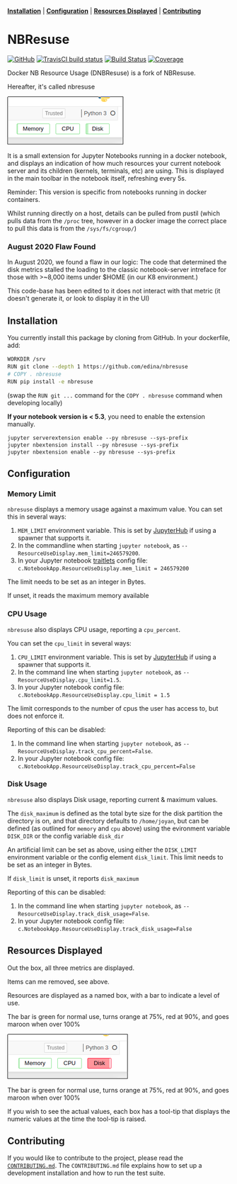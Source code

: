 **[Installation](#installation)** |
**[Configuration](#configuration)** |
**[Resources Displayed](#resources-displayed)** |
**[Contributing](#contributing)**

# NBResuse

[![GitHub](https://img.shields.io/badge/issue_tracking-github-blue?logo=github)](https://github.com/edina/nbresuse/issues)
[![TravisCI build status](https://img.shields.io/travis/jupyter/nbviewer/master?logo=travis)](https://travis-ci.org/edina/nbresuse)
[![Build Status](https://dev.azure.com/tpaine154/jupyter/_apis/build/status/timkpaine.nbresuse?branchName=master)](https://dev.azure.com/tpaine154/jupyter/_build/latest?definitionId=17&branchName=master)
[![Coverage](https://img.shields.io/azure-devops/coverage/tpaine154/jupyter/17)](https://dev.azure.com/tpaine154/jupyter/_build?definitionId=17&_a=summary)

Docker NB Resource Usage (DNBResuse) is a fork of NBResuse.

Hereafter, it's called nbresuse

![Screenshot with three limits showing](standard-metrics-screenshot.png)

It is a small extension for Jupyter Notebooks running in a docker notebook, and
displays an indication of how much resources your current notebook server and
its children (kernels, terminals, etc) are using. This is displayed in the
main toolbar in the notebook itself, refreshing every 5s.

Reminder: This version is specific from notebooks running in docker containers.

Whilst running directly on a host, details can be pulled from pustil (which
pulls data from the `/proc` tree, however in a docker image the correct place
to pull this data is from the `/sys/fs/cgroup/`)

### August 2020 Flaw Found

In August 2020, we found a flaw in our logic: The code that determined the disk
metrics stalled the loading to the classic notebook-server intreface for those
with >~8,000 items under $HOME (in our K8 environment.)

This code-base has been edited to it does not interact with that metric (it
doesn't generate it, or look to display it in the UI)

## Installation

You currently install this package by cloning from GitHub. In your dockerfile, add:

```bash
WORKDIR /srv
RUN git clone --depth 1 https://github.com/edina/nbresuse
# COPY . nbresuse
RUN pip install -e nbresuse
```
(swap the `RUN git ...` command for the `COPY . nbresuse` command when developing locally)

**If your notebook version is < 5.3**, you need to enable the extension manually.

```
jupyter serverextension enable --py nbresuse --sys-prefix
jupyter nbextension install --py nbresuse --sys-prefix
jupyter nbextension enable --py nbresuse --sys-prefix
```

## Configuration

### Memory Limit

`nbresuse` displays a memory usage against a maximum value. You can set this
in several ways:

1. `MEM_LIMIT` environment variable. This is set by [JupyterHub](https://github.com/jupyterhub/jupyterhub/)
   if using a spawner that supports it.
2. In the commandline when starting `jupyter notebook`, as `--ResourceUseDisplay.mem_limit=246579200`.
3. In your Jupyter notebook [traitlets](https://traitlets.readthedocs.io/en/stable/) config file:
 `c.NotebookApp.ResourceUseDisplay.mem_limit = 246579200`

The limit needs to be set as an integer in Bytes.

If unset, it reads the maximum memory available

### CPU Usage

`nbresuse` also displays CPU usage, reporting a `cpu_percent`.

You can set the `cpu_limit` in several ways:

1. `CPU_LIMIT` environment variable. This is set by [JupyterHub](https://github.com/jupyterhub/jupyterhub/)
   if using a spawner that supports it.
2. In the command line when starting `jupyter notebook`, as `--ResourceUseDisplay.cpu_limit=1.5`.
3. In your Jupyter notebook config file: `c.NotebookApp.ResourceUseDisplay.cpu_limit = 1.5`

The limit corresponds to the number of cpus the user has access to, but does not enforce it.

Reporting of this can be disabled:

1. In the command line when starting `jupyter notebook`, as `--ResourceUseDisplay.track_cpu_percent=False`.
2. In your Jupyter notebook config file: `c.NotebookApp.ResourceUseDisplay.track_cpu_percent=False`

### Disk Usage

`nbresuse` also displays Disk usage, reporting current & maximum values.

The `disk_maximum` is defined as the total byte size for the disk partition the directory is on, and that
directory defaults to `/home/joyan`, but can be defined (as outlined for `memory` and `cpu` above) using the
evironment variable `DISK_DIR` or the config variable `disk_dir` 

An artificial limit can be set as above, using either the `DISK_LIMIT` environment variable or the config
element `disk_limit`. This limit needs to be set as an integer in Bytes.

If `disk_limit` is unset, it reports `disk_maximum`

Reporting of this can be disabled:

1. In the command line when starting `jupyter notebook`, as `--ResourceUseDisplay.track_disk_usage=False`.
2. In your Jupyter notebook config file: `c.NotebookApp.ResourceUseDisplay.track_disk_usage=False`

## Resources Displayed

Out the box, all three metrics are displayed.

Items can me removed, see above.

Resources are displayed as a named box, with a bar to indicate a level of use.

The bar is green for normal use, turns orange at 75%, red at 90%, and goes maroon when over 100%

![Screenshot with warning disk shown](metrics-screenshot.png)

The bar is green for normal use, turns orange at 75%, red at 90%, and goes maroon when over 100%

If you wish to see the actual values, each box has a tool-tip that displays the numeric values at the
time the tool-tip is raised.

## Contributing

If you would like to contribute to the project, please read the [`CONTRIBUTING.md`](CONTRIBUTING.md). The `CONTRIBUTING.md` file
explains how to set up a development installation and how to run the test suite.
